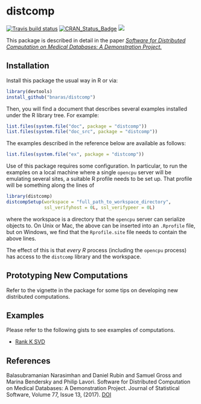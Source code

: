 
<!-- README.md is generated from the source: README.Rmd -->

# distcomp

[![Travis build
status](https://travis-ci.org/bnaras/distcomp.svg?branch=master)](https://travis-ci.org/bnaras/distcomp)
[![CRAN\_Status\_Badge](http://www.r-pkg.org/badges/version/distcomp)](https://cran.r-project.org/package=distcomp)
[![](https://cranlogs.r-pkg.org/badges/distcomp)](https://cran.r-project.org/package=distcomp)

This package is described in detail in the paper [*Software for
Distributed Computation on Medical Databases: A Demonstration
Project.*](https://doi.org/10.18637/jss.v077.i13)

## Installation

Install this package the usual way in R or via:

``` r
library(devtools)
install_github("bnaras/distcomp")
```

Then, you will find a document that describes several examples installed
under the R library tree. For example:

``` r
list.files(system.file("doc", package = "distcomp"))
list.files(system.file("doc_src", package = "distcomp"))
```

The examples described in the reference below are available as follows:

``` r
list.files(system.file("ex", package = "distcomp"))
```

Use of this package requires some configuration. In particular, to run
the examples on a local machine where a single `opencpu` server will be
emulating several sites, a suitable R profile needs to be set up. That
profile will be something along the lines of

``` r
library(distcomp)
distcompSetup(workspace = "full_path_to_workspace_directory",
              ssl_verifyhost = 0L, ssl_verifypeer = 0L)
```

where the workspace is a directory that the `opencpu` server can
serialize objects to. On Unix or Mac, the above can be inserted into an
`.Rprofile` file, but on Windows, we find that the `Rprofile.site` file
needs to contain the above lines.

The effect of this is that *every R* process (including the `opencpu`
process) has access to the `distcomp` library and the workspace.

## Prototyping New Computations

Refer to the vignette in the package for some tips on developing new
distributed computations.

## Examples

Please refer to the following gists to see examples of computations.

  - [Rank K
    SVD](https://gist.github.com/emcramer/515a13bdcfcdca02a6d9b8149d5c07ec)

## References

Balasubramanian Narasimhan and Daniel Rubin and Samuel Gross and Marina
Bendersky and Philip Lavori. Software for Distributed Computation on
Medical Databases: A Demonstration Project. Journal of Statistical
Software, Volume 77, Issue 13, (2017).
[DOI](https://dx.doi.org/10.18637/jss.v077.i13)
